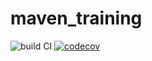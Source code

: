 
# maven_training

![build CI](https://github.com/wangyannick/maven_training/actions/workflows/build.yml/badge.svg)
[![codecov](https://codecov.io/gh/wangyannick/maven_training/branch/main/graph/badge.svg)](https://codecov.io/gh/wangyannick/maven_training)
